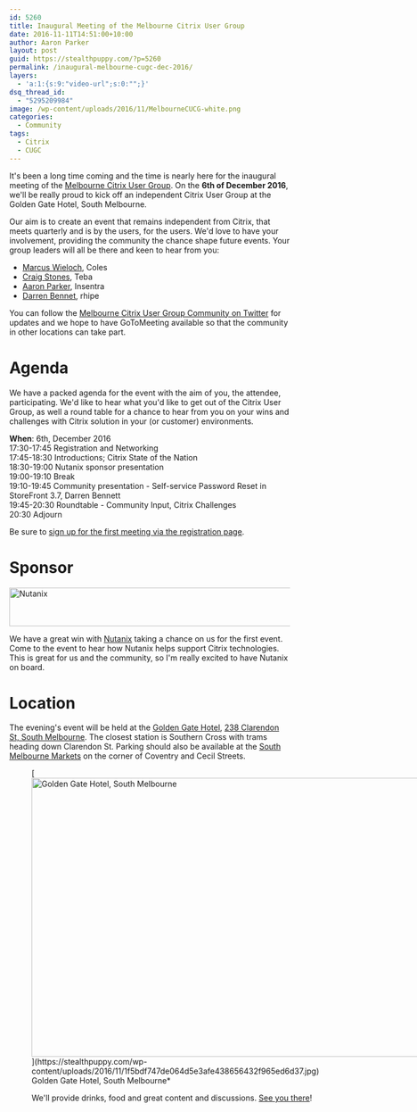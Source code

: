 ```yaml
---
id: 5260
title: Inaugural Meeting of the Melbourne Citrix User Group
date: 2016-11-11T14:51:00+10:00
author: Aaron Parker
layout: post
guid: https://stealthpuppy.com/?p=5260
permalink: /inaugural-melbourne-cugc-dec-2016/
layers:
  - 'a:1:{s:9:"video-url";s:0:"";}'
dsq_thread_id:
  - "5295209984"
image: /wp-content/uploads/2016/11/MelbourneCUCG-white.png
categories:
  - Community
tags:
  - Citrix
  - CUGC
---
```

It's been a long time coming and the time is nearly here for the inaugural meeting of the [Melbourne Citrix User Group](https://www.mycugc.org/page/melbourne-dec6-2016?source=5). On the **6th of December 2016**, we'll be really proud to kick off an independent Citrix User Group at the Golden Gate Hotel, South Melbourne.

Our aim is to create an event that remains independent from Citrix, that meets quarterly and is by the users, for the users. We'd love to have your involvement, providing the community the chance shape future events. Your group leaders will all be there and keen to hear from you:

  * [Marcus Wieloch](https://twitter.com/mucas31), Coles
  * [Craig Stones](https://twitter.com/craigastones), Teba
  * [Aaron Parker](https://twitter.com/stealthpuppy), Insentra
  * [Darren Bennet](https://twitter.com/darrenbennett76), rhipe

You can follow the [Melbourne Citrix User Group Community on Twitter](https://twitter.com/mcugc) for updates and we hope to have GoToMeeting available so that the community in other locations can take part.

# Agenda

We have a packed agenda for the event with the aim of you, the attendee, participating. We'd like to hear what you'd like to get out of the Citrix User Group, as well a round table for a chance to hear from you on your wins and challenges with Citrix solution in your (or customer) environments.

**When**: 6th, December 2016  
17:30-17:45 Registration and Networking  
17:45-18:30 Introductions; Citrix State of the Nation  
18:30-19:00 Nutanix sponsor presentation  
19:00-19:10 Break  
19:10-19:45 Community presentation - Self-service Password Reset in StoreFront 3.7, Darren Bennett  
19:45-20:30 Roundtable - Community Input, Citrix Challenges  
20:30 Adjourn

Be sure to [sign up for the first meeting via the registration page](https://www.mycugc.org/page/melbourne-dec6-2016?source=5).

# Sponsor

[<img class="alignnone wp-image-5263 size-full" src="https://stealthpuppy.com/wp-content/uploads/2016/11/nmsgljwk.jpg" alt="Nutanix" width="550" height="69" srcset="https://stealthpuppy.com/wp-content/uploads/2016/11/nmsgljwk.jpg 550w, https://stealthpuppy.com/wp-content/uploads/2016/11/nmsgljwk-150x19.jpg 150w, https://stealthpuppy.com/wp-content/uploads/2016/11/nmsgljwk-300x38.jpg 300w" sizes="(max-width: 550px) 100vw, 550px" />](http://www.nutanix.com/)

We have a great win with [Nutanix](http://www.nutanix.com/) taking a chance on us for the first event. Come to the event to hear how Nutanix helps support Citrix technologies. This is great for us and the community, so I'm really excited to have Nutanix on board.

# **Location**

The evening's event will be held at the [Golden Gate Hotel](http://goldengatehotel.com.au/), [238 Clarendon St, South Melbourne](https://goo.gl/maps/koiVRsKnjfC2). The closest station is Southern Cross with trams heading down Clarendon St. Parking should also be available at the [South Melbourne Markets](https://goo.gl/maps/LJhq3kGcHi52) on the corner of Coventry and Cecil Streets.

<figure id="attachment_5261" aria-describedby="caption-attachment-5261" style="width: 710px" class="wp-caption alignnone">[<img class="size-full wp-image-5261" src="https://stealthpuppy.com/wp-content/uploads/2016/11/1f5bdf747de064d5e3afe438656432f965ed6d37.jpg" alt="Golden Gate Hotel, South Melbourne" width="710" height="500" srcset="https://stealthpuppy.com/wp-content/uploads/2016/11/1f5bdf747de064d5e3afe438656432f965ed6d37.jpg 710w, https://stealthpuppy.com/wp-content/uploads/2016/11/1f5bdf747de064d5e3afe438656432f965ed6d37-150x106.jpg 150w, https://stealthpuppy.com/wp-content/uploads/2016/11/1f5bdf747de064d5e3afe438656432f965ed6d37-300x211.jpg 300w" sizes="(max-width: 710px) 100vw, 710px" />](https://stealthpuppy.com/wp-content/uploads/2016/11/1f5bdf747de064d5e3afe438656432f965ed6d37.jpg)<figcaption id="caption-attachment-5261" class="wp-caption-text">Golden Gate Hotel, South Melbourne*

We'll provide drinks, food and great content and discussions. [See you there](https://www.mycugc.org/page/melbourne-dec6-2016?source=5)!
